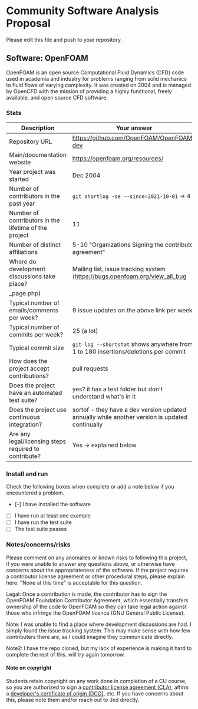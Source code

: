 # Community Software Analysis Proposal
Please edit this file and push to your repository.

## Software: OpenFOAM

OpenFOAM is an open source Computational Fluid Dynamics (CFD) code used in academia and industry for problems ranging from solid mechanics to fluid flows of varying complexity. It was created on 2004 and is managed by OpenCFD with the mission of providing a highly functional, freely available, and open source CFD software.

### Stats

| Description | Your answer |
|---------|-----------|
| Repository URL |  https://github.com/OpenFOAM/OpenFOAM-dev  |
| Main/documentation website |  https://openfoam.org/resources/  |
| Year project was started |  Dec 2004 |
| Number of contributors in the past year | `git shortlog -se --since=2021-10-01` -> 4 |
| Number of contributors in the lifetime of the project | 11 |
| Number of distinct affiliations | 5-10 "Organizations Signing the contributor agreement" |
| Where do development discussions take place? | Mailing list, issue tracking system (https://bugs.openfoam.org/view_all_bug
_page.php)  |
| Typical number of emails/comments per week? |  9 issue updates on the above link per week |
| Typical number of commits per week? | 25 (a lot) |
| Typical commit size | `git log --shortstat` shows anywhere from 1 to 180 insertions/deletions per commit |
| How does the project accept contributions? | pull requests  |
| Does the project have an automated test suite? | yes? it has a test folder but don't understand what's in it |
| Does the project use continuous integration? | sortof - they have a dev version updated annually while another version is updated continually |
| Are any legal/licensing steps required to contribute? | Yes -> explained below |

### Install and run

Check the following boxes when complete or add a note below if you
encountered a problem.

- [-] I have installed the software
- [ ] I have run at least one example
- [ ] I have run the test suite
- [ ] The test suite passes

### Notes/concerns/risks

Please comment on any anomalies or known risks to following this
project, if you were unable to answer any questions above, or
otherwise have concerns about the appropriateness of the software.  If
the project requires a contributor license agreement or other
procedural steps, please explain here.  "None at this time" is
acceptable for this question.

Legal: Once a contribution is made, the contributor has to sign the OpenFOAM Foundation Contributor Agreement, which essentially transfers ownership of the code to OpenFOAM so they can take legal action against those who infringe the OpenFOAM licence (GNU General Public License).

Note: I was unable to find a place where development discussions are had. I simply found the issue tracking system. This may make sense with how few contributers there are, as I could imagine they communicate directly.

Note2: I have the repo cloned, but my lack of experience is making it hard to complete the rest of this. will try again tomorrow.

#### Note on copyright
Students retain copyright on any work done in completion of a CU
course, so you are authorized to sign a [contributor license
agreement (CLA)](https://en.wikipedia.org/wiki/Contributor_License_Agreement),
affirm a [developer's certificate of
origin (DCO)](https://en.wikipedia.org/wiki/Developer_Certificate_of_Origin),
etc.  If you have concerns about this, please note them and/or reach
out to Jed directly.
